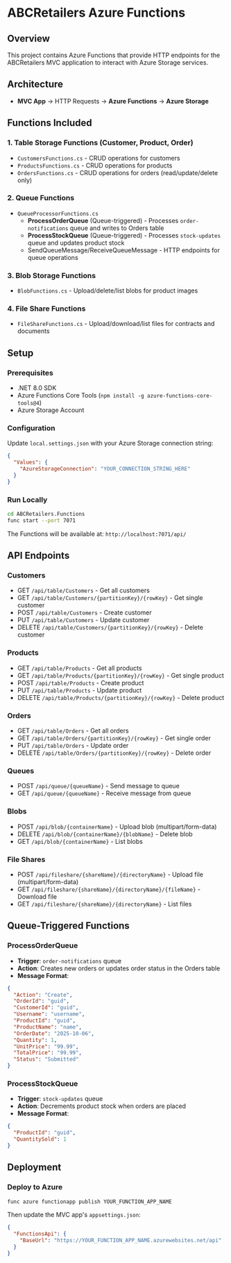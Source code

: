 # ABCRetailers Azure Functions

## Overview
This project contains Azure Functions that provide HTTP endpoints for the ABCRetailers MVC application to interact with Azure Storage services.

## Architecture
- **MVC App** → HTTP Requests → **Azure Functions** → **Azure Storage**

## Functions Included

### 1. Table Storage Functions (Customer, Product, Order)
- `CustomersFunctions.cs` - CRUD operations for customers
- `ProductsFunctions.cs` - CRUD operations for products
- `OrdersFunctions.cs` - CRUD operations for orders (read/update/delete only)

### 2. Queue Functions
- `QueueProcessorFunctions.cs`
  - **ProcessOrderQueue** (Queue-triggered) - Processes `order-notifications` queue and writes to Orders table
  - **ProcessStockQueue** (Queue-triggered) - Processes `stock-updates` queue and updates product stock
  - SendQueueMessage/ReceiveQueueMessage - HTTP endpoints for queue operations

### 3. Blob Storage Functions
- `BlobFunctions.cs` - Upload/delete/list blobs for product images

### 4. File Share Functions
- `FileShareFunctions.cs` - Upload/download/list files for contracts and documents

## Setup

### Prerequisites
- .NET 8.0 SDK
- Azure Functions Core Tools (`npm install -g azure-functions-core-tools@4`)
- Azure Storage Account

### Configuration
Update `local.settings.json` with your Azure Storage connection string:
```json
{
  "Values": {
    "AzureStorageConnection": "YOUR_CONNECTION_STRING_HERE"
  }
}
```

### Run Locally
```bash
cd ABCRetailers.Functions
func start --port 7071
```

The Functions will be available at: `http://localhost:7071/api/`

## API Endpoints

### Customers
- GET `/api/table/Customers` - Get all customers
- GET `/api/table/Customers/{partitionKey}/{rowKey}` - Get single customer
- POST `/api/table/Customers` - Create customer
- PUT `/api/table/Customers` - Update customer
- DELETE `/api/table/Customers/{partitionKey}/{rowKey}` - Delete customer

### Products
- GET `/api/table/Products` - Get all products
- GET `/api/table/Products/{partitionKey}/{rowKey}` - Get single product
- POST `/api/table/Products` - Create product
- PUT `/api/table/Products` - Update product
- DELETE `/api/table/Products/{partitionKey}/{rowKey}` - Delete product

### Orders
- GET `/api/table/Orders` - Get all orders
- GET `/api/table/Orders/{partitionKey}/{rowKey}` - Get single order
- PUT `/api/table/Orders` - Update order
- DELETE `/api/table/Orders/{partitionKey}/{rowKey}` - Delete order

### Queues
- POST `/api/queue/{queueName}` - Send message to queue
- GET `/api/queue/{queueName}` - Receive message from queue

### Blobs
- POST `/api/blob/{containerName}` - Upload blob (multipart/form-data)
- DELETE `/api/blob/{containerName}/{blobName}` - Delete blob
- GET `/api/blob/{containerName}` - List blobs

### File Shares
- POST `/api/fileshare/{shareName}/{directoryName}` - Upload file (multipart/form-data)
- GET `/api/fileshare/{shareName}/{directoryName}/{fileName}` - Download file
- GET `/api/fileshare/{shareName}/{directoryName}` - List files

## Queue-Triggered Functions

### ProcessOrderQueue
- **Trigger**: `order-notifications` queue
- **Action**: Creates new orders or updates order status in the Orders table
- **Message Format**:
```json
{
  "Action": "Create",
  "OrderId": "guid",
  "CustomerId": "guid",
  "Username": "username",
  "ProductId": "guid",
  "ProductName": "name",
  "OrderDate": "2025-10-06",
  "Quantity": 1,
  "UnitPrice": "99.99",
  "TotalPrice": "99.99",
  "Status": "Submitted"
}
```

### ProcessStockQueue
- **Trigger**: `stock-updates` queue
- **Action**: Decrements product stock when orders are placed
- **Message Format**:
```json
{
  "ProductId": "guid",
  "QuantitySold": 1
}
```

## Deployment

### Deploy to Azure
```bash
func azure functionapp publish YOUR_FUNCTION_APP_NAME
```

Then update the MVC app's `appsettings.json`:
```json
{
  "FunctionsApi": {
    "BaseUrl": "https://YOUR_FUNCTION_APP_NAME.azurewebsites.net/api"
  }
}
```


